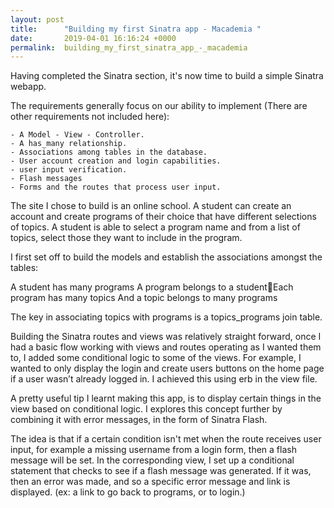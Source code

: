 ```yaml
---
layout: post
title:      "Building my first Sinatra app - Macademia "
date:       2019-04-01 16:16:24 +0000
permalink:  building_my_first_sinatra_app_-_macademia
---
```



Having completed the Sinatra section, it's now time to build a simple Sinatra webapp. 

The requirements generally focus on our ability to implement (There are other requirements not included here):

	- A Model - View - Controller.
	- A has_many relationship.
	- Associations among tables in the database.
	- User account creation and login capabilities.
	- user input verification.
	- Flash messages
	- Forms and the routes that process user input.

The site I chose to build is an online school. A student can create an account and create programs of their choice that have different selections of topics. A student is able to select a program name and from a list of topics,  select those they want to include in the program. 
	

I first set off to build the models and establish the associations amongst the tables:

A student has many programs
A program belongs to a studentEach program has many topics
And a topic belongs to many programs

The key in associating topics with programs is a topics_programs join table.

Building the Sinatra routes and views was relatively straight forward, once I had a basic flow working with views and routes operating as I wanted them to, I added some conditional logic to some of the views. For example, I wanted to only display the login and create users buttons on the home page if a user wasn’t already logged in. I achieved this using erb in the view file.

A pretty useful tip I learnt making this app, is to display certain things in the view based on conditional logic. I explores this concept further by combining it with error messages, in the form of Sinatra Flash.

The idea is that if a certain condition isn't met when the route receives user input, for example a missing username from a login form, then a flash message will be set.
In the corresponding view, I set up a conditional statement that checks to see if a flash message was generated. If it was, then an error was made, and so a specific error message and link is displayed. (ex: a link to go back to programs, or to login.)

